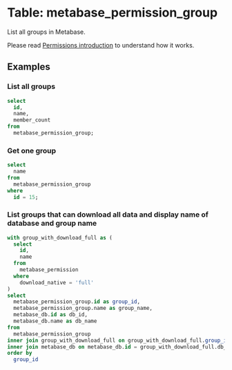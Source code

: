# Table: metabase_permission_group

List all groups in Metabase.

Please read [Permissions introduction](https://www.metabase.com/docs/latest/permissions/introduction) to understand how it works.

## Examples

### List all groups

```sql
select
  id,
  name,
  member_count
from
  metabase_permission_group;
```

### Get one group

```sql
select
  name
from
  metabase_permission_group
where
  id = 15;
```

### List groups that can download all data and display name of database and group name

```sql
with group_with_download_full as (
  select
    id,
    name
  from
    metabase_permission
  where
    download_native = 'full'
)
select
  metabase_permission_group.id as group_id,
  metabase_permission_group.name as group_name,
  metabase_db.id as db_id,
  metabase_db.name as db_name
from 
  metabase_permission_group
inner join group_with_download_full on group_with_download_full.group_id = metabase_permission_group.id
inner join metabase_db on metabase_db.id = group_with_download_full.db_id
order by
  group_id
```
